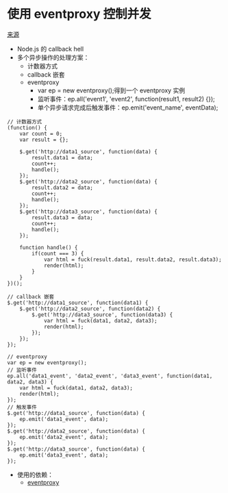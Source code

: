 # 使用 eventproxy 控制并发
[来源](https://github.com/alsotang/node-lessons/tree/master/lesson4)

* Node.js 的 callback hell
* 多个异步操作的处理方案：
    - 计数器方式
    - callback 嵌套
    - eventproxy
        + var ep = new eventproxy();得到一个 eventproxy 实例
        + 监听事件：ep.all('event1', 'event2', function(result1, result2) {});
        + 单个异步请求完成后触发事件：ep.emit('event_name', eventData);
```
// 计数器方式
(function() {
    var count = 0;
    var result = {};

    $.get('http://data1_source', function(data) {
        result.data1 = data;
        count++;
        handle();
    });
    $.get('http://data2_source', function(data) {
        result.data2 = data;
        count++;
        handle();
    });
    $.get('http://data3_source', function(data) {
        result.data3 = data;
        count++;
        handle();
    });

    function handle() {
        if(count === 3) {
            var html = fuck(result.data1, result.data2, result.data3);
            render(html);
        }
    }
})();

// callback 嵌套
$.get('http://data1_source', function(data1) {
    $.get('http://data2_source', function(data2) {
        $.get('http://data3_source', function(data3) {
            var html = fuck(data1, data2, data3);
            render(html);
        });
    });
});

// eventproxy
var ep = new eventproxy();
// 监听事件
ep.all('data1_event', 'data2_event', 'data3_event', function(data1, data2, data3) {
    var html = fuck(data1, data2, data3);
    render(html);
});
// 触发事件
$.get('http://data1_source', function(data) {
    ep.emit('data1_event', data);
});
$.get('http://data2_source', function(data) {
    ep.emit('data2_event', data);
});
$.get('http://data3_source', function(data) {
    ep.emit('data3_event', data);
});
```
* 使用的依赖：
    - [eventproxy](https://github.com/JacksonTian/eventproxy)